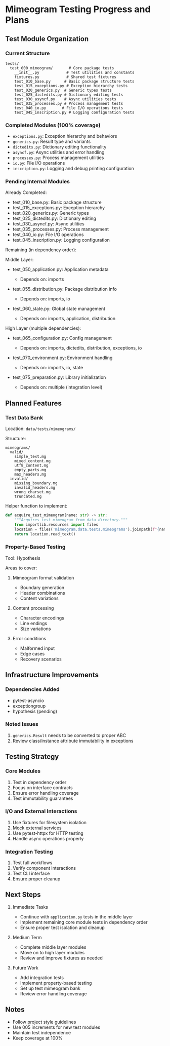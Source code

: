 # Mimeogram Testing Progress and Plans

## Test Module Organization

### Current Structure
```
tests/
  test_000_mimeogram/       # Core package tests
    __init__.py            # Test utilities and constants
    fixtures.py            # Shared test fixtures
    test_010_base.py      # Basic package structure tests
    test_015_exceptions.py # Exception hierarchy tests
    test_020_generics.py  # Generic types tests
    test_025_dictedits.py # Dictionary editing tests
    test_030_asyncf.py    # Async utilities tests
    test_035_processes.py # Process management tests
    test_040_io.py       # File I/O operations tests
    test_045_inscription.py # Logging configuration tests
```

### Completed Modules (100% coverage)
- `exceptions.py`: Exception hierarchy and behaviors
- `generics.py`: Result type and variants
- `dictedits.py`: Dictionary editing functionality
- `asyncf.py`: Async utilities and error handling
- `processes.py`: Process management utilities
- `io.py`: File I/O operations
- `inscription.py`: Logging and debug printing configuration

### Pending Internal Modules

Already Completed:
- test_010_base.py: Basic package structure
- test_015_exceptions.py: Exception hierarchy
- test_020_generics.py: Generic types
- test_025_dictedits.py: Dictionary editing
- test_030_asyncf.py: Async utilities
- test_035_processes.py: Process management
- test_040_io.py: File I/O operations
- test_045_inscription.py: Logging configuration

Remaining (in dependency order):

Middle Layer:
- test_050_application.py: Application metadata
  - Depends on: imports

- test_055_distribution.py: Package distribution info
  - Depends on: imports, io

- test_060_state.py: Global state management
  - Depends on: imports, application, distribution

High Layer (multiple dependencies):
- test_065_configuration.py: Config management
  - Depends on: imports, dictedits, distribution, exceptions, io

- test_070_environment.py: Environment handling
  - Depends on: imports, io, state

- test_075_preparation.py: Library initialization
  - Depends on: multiple (integration level)

## Planned Features

### Test Data Bank
Location: `data/tests/mimeograms/`

Structure:
```
mimeograms/
  valid/
    simple_text.mg
    mixed_content.mg
    utf8_content.mg
    empty_parts.mg
    max_headers.mg
  invalid/
    missing_boundary.mg
    invalid_headers.mg
    wrong_charset.mg
    truncated.mg
```

Helper function to implement:
```python
def acquire_test_mimeogram(name: str) -> str:
    """Acquires test mimeogram from data directory."""
    from importlib.resources import files
    location = files('mimeogram.data.tests.mimeograms').joinpath(f"{name}.mg")
    return location.read_text()
```

### Property-Based Testing
Tool: Hypothesis

Areas to cover:
1. Mimeogram format validation
   - Boundary generation
   - Header combinations
   - Content variations

2. Content processing
   - Character encodings
   - Line endings
   - Size variations

3. Error conditions
   - Malformed input
   - Edge cases
   - Recovery scenarios

## Infrastructure Improvements

### Dependencies Added
- pytest-asyncio
- exceptiongroup
- hypothesis (pending)

### Noted Issues
1. `generics.Result` needs to be converted to proper ABC
2. Review class/instance attribute immutability in exceptions

## Testing Strategy

### Core Modules
1. Test in dependency order
2. Focus on interface contracts
3. Ensure error handling coverage
4. Test immutability guarantees

### I/O and External Interactions
1. Use fixtures for filesystem isolation
2. Mock external services
3. Use pytest-httpx for HTTP testing
4. Handle async operations properly

### Integration Testing
1. Test full workflows
2. Verify component interactions
3. Test CLI interface
4. Ensure proper cleanup

## Next Steps

1. Immediate Tasks
   - Continue with `application.py` tests in the middle layer
   - Implement remaining core module tests in dependency order
   - Ensure proper test isolation and cleanup

2. Medium Term
   - Complete middle layer modules
   - Move on to high layer modules
   - Review and improve fixtures as needed

3. Future Work
   - Add integration tests
   - Implement property-based testing
   - Set up test mimeogram bank
   - Review error handling coverage

## Notes
- Follow project style guidelines
- Use 005 increments for new test modules
- Maintain test independence
- Keep coverage at 100%
